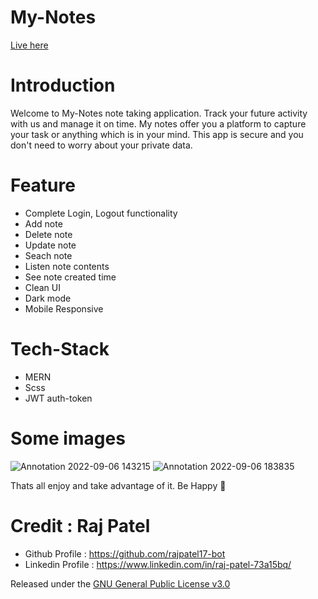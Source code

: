 # My-Notes

[Live here](https://mernnoteapp66.herokuapp.com/)

# Introduction

Welcome to My-Notes note taking application. Track your future activity with us and manage it on time.
My notes offer you a platform to capture your task or anything which is in your mind. This app is secure and you don't need to worry about your private data.

# Feature

- Complete Login, Logout functionality
- Add note
- Delete note
- Update note
- Seach note
- Listen note contents
- See note created time
- Clean UI
- Dark mode
- Mobile Responsive

# Tech-Stack

- MERN
- Scss
- JWT auth-token

# Some images
![Annotation 2022-09-06 143215](https://user-images.githubusercontent.com/83405614/188643586-f8e3fc36-ad5f-42b4-808c-810d9329d840.png)
![Annotation 2022-09-06 183835](https://user-images.githubusercontent.com/83405614/188643705-a7a56899-86c9-4cc5-a40d-d783517f2c10.png)


Thats all enjoy and take advantage of it. Be Happy 🤠

# Credit : Raj Patel

- Github Profile : https://github.com/rajpatel17-bot
- Linkedin Profile : https://www.linkedin.com/in/raj-patel-73a15bq/

Released under the [GNU General Public License v3.0](https://github.com/rajpatel17-bot/mern-note-taking-app/blob/master/LICENSE)
